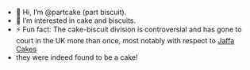 - 👋 Hi, I’m @partcake (part biscuit).
- 👀 I’m interested in cake and biscuits.
- ⚡ Fun fact: The cake-biscuit division is controversial and has gone to
  court in the UK more than once, most notably with respect to
  [Jaffa Cakes](https://www.gov.uk/hmrc-internal-manuals/vat-food/vfood6260)
- they were indeed found to be a cake!
